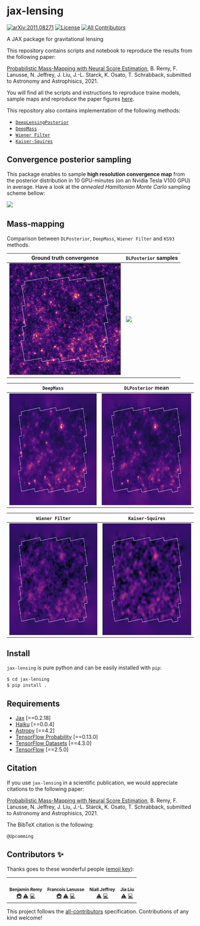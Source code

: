 # jax-lensing

[![arXiv:2011.08271](https://img.shields.io/badge/astro--ph.CO-arXiv%3A2011.08271-B31B1B.svg)](https://arxiv.org/abs/2011.08271) [![License](https://img.shields.io/pypi/l/jax-cosmo)](https://github.com/CosmoStat/jax-lensing/tree/master/LICENSE)<!-- ALL-CONTRIBUTORS-BADGE:START - Do not remove or modify this section -->
[![All Contributors](https://img.shields.io/badge/all_contributors-4-orange.svg?style=flat-square)](#contributors-)
<!-- ALL-CONTRIBUTORS-BADGE:END -->
A JAX package for gravitational lensing

This repository contains scripts and notebook to reproduce the results from the following paper:

[Probabilistic Mass-Mapping with Neural Score Estimation](https://arxiv.org/abs/2011.08271), B. Remy, F. Lanusse, N. Jeffrey, J. Liu, J.-L. Starck, K. Osato, T. Schrabback, submitted to Astronomy and Astrophisics, 2021.

You will find all the scripts and instructions to reproduce traine models, sample maps and reproduce the paper figures [here](https://github.com/CosmoStat/jax-lensing/tree/master/papers/Remy2021).

This repository also contains implementation of the following methods:
- [`DeepLensingPosterior`](https://arxiv.org/abs/2011.08271)
- [`DeepMass`](https://arxiv.org/abs/1908.00543v2)
- [`Wiener Filter`](https://www.aanda.org/articles/aa/abs/2013/01/aa20586-12/aa20586-12.html)
- [`Kaiser-Squires`](https://ui.adsabs.harvard.edu/abs/1993ApJ...404..441K/abstract)

## Convergence posterior sampling
This package enables to sample **high resolution convergence map** from the posterior distribution in 10 GPU-minutes (on an Nvidia Tesla V100 GPU) in average. Have a look at the *annealed Hamiltonian Monte Carlo* sampling scheme bellow:

<img src="assets/video-annealing.gif">

## Mass-mapping
Comparison between
`DLPosterior`, `DeepMass`, `Wiener Filter` and `KS93` methods.

| Ground truth convergence                      | `DLPosterior` samples                     |
|-----------------------------------------------|-------------------------------------------|
| <img height=300 src="assets/convergence.png"> | <img height=300 src="assets/cropped.gif"> |

| `DeepMass`                                    | `DLPosterior` mean                        |
|-----------------------------------------------|-------------------------------------------|
| <img height=300 src="assets/deepmass.png">    | <img height=300 src="assets/dlp.png">     |

| `Wiener Filter`                               | `Kaiser-Squires`                          |
|-----------------------------------------------|-------------------------------------------|
| <img height=300 src="assets/wiener.png">      | <img height=300 src="assets/ks.png">      |


## Install

`jax-lensing` is pure python and can be easily installed with `pip`:

```
$ cd jax-lensing
$ pip install .
```

## Requirements
- [Jax](https://github.com/google/jax) [==0.2.18]
- [Haiku](https://github.com/deepmind/dm-haiku) [==0.0.4]
- [Astropy](https://github.com/astropy/astropy) [==4.2]
- [TensorFlow Probability](https://github.com/tensorflow/probability) [==0.13.0]
- [TensorFlow Datasets](https://github.com/tensorflow/datasets) [==4.3.0]
- [TensorFlow](https://www.tensorflow.org/) [==2.5.0]

## Citation

If you use `jax-lensing` in a scientific publication, we would appreciate citations to the following paper:

[Probabilistic Mass-Mapping with Neural Score Estimation](https://arxiv.org/abs/2011.08271), B. Remy, F. Lanusse, N. Jeffrey, J. Liu, J.-L. Starck, K. Osato, T. Schrabback, submitted to Astronomy and Astrophisics, 2021.


The BibTeX citation is the following:
```
@Upcomming
```

## Contributors ✨

Thanks goes to these wonderful people ([emoji key](https://allcontributors.org/docs/en/emoji-key)):

<!-- ALL-CONTRIBUTORS-LIST:START - Do not remove or modify this section -->
<!-- prettier-ignore-start -->
<!-- markdownlint-disable -->
<table>
  <tr>
    <td align="center"><a href="https://www.cosmostat.org/people/benjamin-remy"><img src="https://avatars.githubusercontent.com/u/30293694?v=4?s=100" width="100px;" alt=""/><br /><sub><b>Benjamin Remy</b></sub></a><br /><a href="#infra-b-remy" title="Infrastructure (Hosting, Build-Tools, etc)">🚇</a> <a href="https://github.com/CosmoStat/jax-lensing/commits?author=b-remy" title="Tests">⚠️</a> <a href="https://github.com/CosmoStat/jax-lensing/commits?author=b-remy" title="Code">💻</a></td>
    <td align="center"><a href="http://flanusse.net"><img src="https://avatars.githubusercontent.com/u/861591?v=4?s=100" width="100px;" alt=""/><br /><sub><b>Francois Lanusse</b></sub></a><br /><a href="#infra-EiffL" title="Infrastructure (Hosting, Build-Tools, etc)">🚇</a> <a href="https://github.com/CosmoStat/jax-lensing/commits?author=EiffL" title="Tests">⚠️</a> <a href="https://github.com/CosmoStat/jax-lensing/commits?author=EiffL" title="Code">💻</a></td>
    <td align="center"><a href="https://nialljeffrey.github.io/"><img src="https://avatars.githubusercontent.com/u/15345794?v=4?s=100" width="100px;" alt=""/><br /><sub><b>Niall Jeffrey</b></sub></a><br /><a href="https://github.com/CosmoStat/jax-lensing/commits?author=NiallJeffrey" title="Tests">⚠️</a> <a href="https://github.com/CosmoStat/jax-lensing/commits?author=NiallJeffrey" title="Code">💻</a></td>
    <td align="center"><a href="https://liuxx479.github.io/"><img src="https://avatars.githubusercontent.com/u/2658222?v=4?s=100" width="100px;" alt=""/><br /><sub><b>Jia Liu</b></sub></a><br /><a href="https://github.com/CosmoStat/jax-lensing/commits?author=liuxx479" title="Tests">⚠️</a> <a href="https://github.com/CosmoStat/jax-lensing/commits?author=liuxx479" title="Code">💻</a></td>
  </tr>
</table>

<!-- markdownlint-restore -->
<!-- prettier-ignore-end -->

<!-- ALL-CONTRIBUTORS-LIST:END -->

This project follows the [all-contributors](https://github.com/all-contributors/all-contributors) specification. Contributions of any kind welcome!
